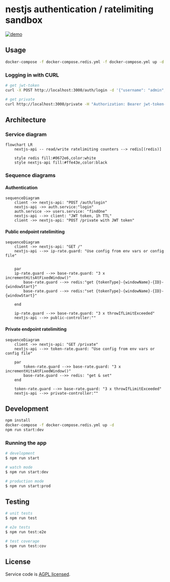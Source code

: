 # nestjs authentication / ratelimiting sandbox

[![demo](https://img.youtube.com/vi/UY5tYPs6bmg/maxresdefault.jpg)](https://www.youtube.com/watch?v=3efkQ7wpRtE)

## Usage
```bash
docker-compose -f docker-compose.redis.yml -f docker-compose.yml up -d && open "http://localhost:3000"
```

### Logging in with CURL
```bash
# get jwt-token
curl -X POST http://localhost:3000/auth/login -d '{"username": "admin", "password": "pass"}' -H "Content-Type: application/json"

# get private
curl http://localhost:3000/private -H "Authorization: Bearer jwt-token-here"
```


## Architecture

### Service diagram

```mermaid
flowchart LR
    nextjs-api -- read/write ratelimiting counters --> redis[(redis)]

    style redis fill:#0672e6,color:white
    style nextjs-api fill:#ffe43e,color:black
```
### Sequence diagrams
#### Authentication

```mermaid
sequenceDiagram
    client ->> nextjs-api: "POST /auth/login"
    nextjs-api ->> auth.service:"login"
    auth.service ->> users.service: "findOne"
    nextjs-api -->> client: "JWT token, 1h TTL"
    client ->> nextjs-api: "POST /private with JWT token"    
```
#### Public endpoint ratelimiting

```mermaid
sequenceDiagram
    client ->> nextjs-api: "GET /"
    nextjs-api -->> ip-rate.guard: "Use config from env vars or config file"
    
    
    par
    ip-rate.guard -->> base-rate.guard: "3 x incrementHitsAtFixedWindow()"
        base-rate.guard -->> redis:"get {tokenType}-{windowName}-{ID}-{windowStart}"  
        base-rate.guard -->> redis:"set {tokenType}-{windowName}-{ID}-{windowStart}"  
    
    end
    
    ip-rate.guard -->> base-rate.guard: "3 x throwIfLimitExceeded"
    nextjs-api -->> public-controller:""
```


#### Private endpoint ratelimiting

```mermaid
sequenceDiagram
    client ->> nextjs-api: "GET /private"
    nextjs-api -->> token-rate.guard: "Use config from env vars or config file"
    
    par
        token-rate.guard -->> base-rate.guard: "3 x incrementHitsAtFixedWindow()"
        base-rate.guard -->> redis: "get & set"
    end
    
    token-rate.guard -->> base-rate.guard: "3 x throwIfLimitExceeded"
    nextjs-api -->> private-controller:""
```


## Development

```bash
npm install
docker-compose -f docker-compose.redis.yml up -d
npm run start:dev
```

### Running the app

```bash
# development
$ npm run start

# watch mode
$ npm run start:dev

# production mode
$ npm run start:prod
```

## Testing

```bash
# unit tests
$ npm run test

# e2e tests
$ npm run test:e2e

# test coverage
$ npm run test:cov
```

## License

Service code is [AGPL licensed](LICENSE).
